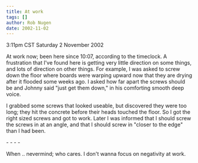 ```yaml
---
title: At work
tags: []
author: Rob Nugen
date: 2002-11-02
---
```


<p class=date>3:11pm CST Saturday 2 November 2002</p>

<p>At work now; been here since 10:07, according to the timeclock.  A
frustration that I've found here is getting very little direction on
some things, and lots of direction on other things.  For example, I
was asked to screw down the floor where boards were warping upward now
that they are drying after it flooded some weeks ago.  I asked how far
apart the screws should be and Johnny said "just get them down," in
his comforting smooth deep voice.</p>

<p>I grabbed some screws that looked useable, but discovered they were
too long; they hit the concrete before their heads touched the floor.
So I got the right sized screws and got to work.  Later I was informed
that I should screw the screws in at an angle, and that I should screw
in "closer to the edge" than I had been.</p>

<p>- - - -</p>

<p>When .. nevermind; who cares.  I don't wanna focus on negativity at
work.</p>

